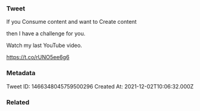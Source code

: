 ### Tweet
If you
Consume content
and want to
Create content

then I have a challenge for you.

Watch my last YouTube video.

https://t.co/rUNO5ee6g6

### Metadata
Tweet ID: 1466348045759500296
Created At: 2021-12-02T10:06:32.000Z

### Related

